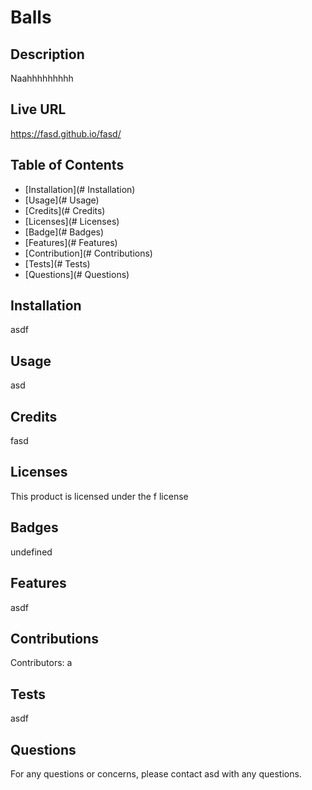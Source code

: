 # Balls
  ## Description
  Naahhhhhhhhh

  ## Live URL
  https://fasd.github.io/fasd/

  ## Table of Contents 
  * [Installation](# Installation)
  * [Usage](# Usage)
  * [Credits](# Credits)
  * [Licenses](# Licenses)
  * [Badge](# Badges)
  * [Features](# Features)
  * [Contribution](# Contributions)
  * [Tests](# Tests)
  * [Questions](# Questions)
   
  ## Installation
  asdf
  
  ## Usage 
  asd

  ## Credits 
  fasd

  ## Licenses
  This product is licensed under the f license
  
  ## Badges 
  undefined
  
  ## Features
  asdf
  
  ## Contributions
  Contributors: a
  
  ## Tests
  asdf

  ## Questions
  For any questions or concerns, please contact asd with any questions.

